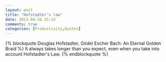 ```yaml
---
layout: post
title: "Hofstadter's law"
date: 2013-04-26 15:14
comments: true
categories: [Productivity,Quotes] 
---
```


{% blockquote Douglas Hofstadter, Gödel Escher Bach: An Eternal Golden Braid   %}
It always takes longer than you expect, even when you take into account Hofstadter's Law.
{% endblockquote %}

